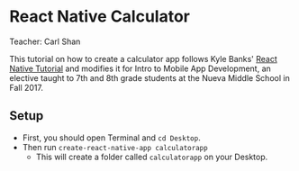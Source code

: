# React Native Calculator
Teacher: Carl Shan

This tutorial on how to create a calculator app follows Kyle Banks' [React Native Tutorial](https://kylewbanks.com/blog/react-native-tutorial-part-1-hello-react) and modifies it for Intro to Mobile App Development, an elective taught to 7th and 8th grade students at the Nueva Middle School in Fall 2017.

## Setup
* First, you should open Terminal and `cd Desktop`.
* Then run `create-react-native-app calculatorapp`
	* This will create a folder called `calculatorapp` on your Desktop.
